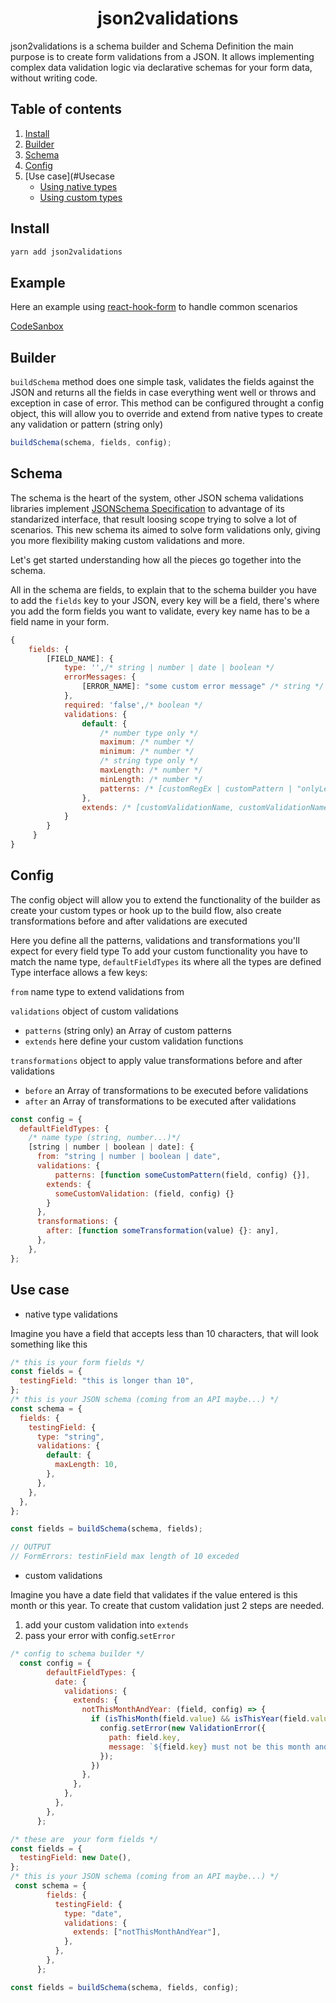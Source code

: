 <h1 align="center">json2validations</h1>

json2validations is a schema builder and Schema Definition the main purpose is to create form validations from a JSON.
It allows implementing complex data validation logic via declarative schemas for your form data, without writing code.

## Table of contents

1. [Install ](#Install)
2. [Builder ](#Builder)
3. [Schema](#Schema)
4. [Config](#Config)
5. [Use case](#Usecase
   - [Using native types](#native)
   - [Using custom types](#custom)

## Install

```sh
yarn add json2validations
```

## Example

Here an example using [react-hook-form](https://react-hook-form.com/advanced-usage#CustomHookwithResolver) to handle common scenarios

[CodeSanbox](https://codesandbox.io/s/react-hook-form-json2validations-vlq42j?file=/src/App.js)

## Builder

`buildSchema` method does one simple task, validates the fields against the JSON and returns all the fields in case everything went well or throws and exception in case of error. This method can be configured throught a config object, this will allow you to override and extend from native types to create any validation or pattern (string only)

```js
buildSchema(schema, fields, config);
```

## Schema

The schema is the heart of the system, other JSON schema validations libraries implement [JSONSchema Specification](https://cswr.github.io/JsonSchema/) to advantage of its standarized interface, that result loosing scope trying to solve a lot of scenarios. This new schema its aimed to solve form validations only, giving you more flexibility making custom validations and more.

Let's get started understanding how all the pieces go together into the schema.

All in the schema are fields, to explain that to the schema builder you have to add the `fields` key to your JSON, every key will be a field, there's where you add the form fields you want to validate, every key name has to be a field name in your form.

```js
{
    fields: {
        [FIELD_NAME]: {
            type: '',/* string | number | date | boolean */
            errorMessages: {
                [ERROR_NAME]: "some custom error message" /* string */
            },
            required: 'false',/* boolean */
            validations: {
                default: {
                    /* number type only */
                    maximum: /* number */
                    minimum: /* number */
                    /* string type only */
                    maxLength: /* number */
                    minLength: /* number */
                    patterns: /* [customRegEx | customPattern | "onlyLetters" ] */
                },
                extends: /* [customValidationName, customValidationName2] */
            }
        }
     }
}
```

## Config

The config object will allow you to extend the functionality of the builder as create your custom types or hook up to the build flow, also create transformations before and after validations are executed

Here you define all the patterns, validations and transformations you'll expect for every field type
To add your custom functionality you have to match the name type, `defaultFieldTypes` its where all the types are defined
Type interface allows a few keys:

`from` name type to extend validations from

`validations` object of custom validations

- `patterns` (string only) an Array of custom patterns
- `extends` here define your custom validation functions

`transformations` object to apply value transformations before and after validations

- `before` an Array of transformations to be executed before validations
- `after` an Array of transformations to be executed after validations

```js
const config = {
  defaultFieldTypes: {
    /* name type (string, number...)*/
    [string | number | boolean | date]: {
      from: "string | number | boolean | date",
      validations: {
          patterns: [function someCustomPattern(field, config) {}],
        extends: {
          someCustomValidation: (field, config) {}
        }
      },
      transformations: {
        after: [function someTransformation(value) {}: any],
      },
    },
};
```

## Use case

- native type validations

Imagine you have a field that accepts less than 10 characters, that will look something like this

```js
/* this is your form fields */
const fields = {
  testingField: "this is longer than 10",
};
/* this is your JSON schema (coming from an API maybe...) */
const schema = {
  fields: {
    testingField: {
      type: "string",
      validations: {
        default: {
          maxLength: 10,
        },
      },
    },
  },
};

const fields = buildSchema(schema, fields);

// OUTPUT
// FormErrors: testinField max length of 10 exceded
```

- custom validations

Imagine you have a date field that validates if the value entered is this month or this year.
To create that custom validation just 2 steps are needed.

1. add your custom validation into `extends`
2. pass your error with config.`setError`

```js
/* config to schema builder */
  const config = {
        defaultFieldTypes: {
          date: {
            validations: {
              extends: {
                notThisMonthAndYear: (field, config) => {
                  if (isThisMonth(field.value) && isThisYear(field.value)) {
                    config.setError(new ValidationError({
                      path: field.key,
                      message: `${field.key} must not be this month and year`,
                    });
                  })
                },
              },
            },
          },
        },
      };

/* these are  your form fields */
const fields = {
  testingField: new Date(),
};
/* this is your JSON schema (coming from an API maybe...) */
 const schema = {
        fields: {
          testingField: {
            type: "date",
            validations: {
              extends: ["notThisMonthAndYear"],
            },
          },
        },
      };

const fields = buildSchema(schema, fields, config);
```
